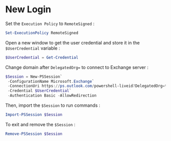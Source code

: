# New Login

Set the `Execution Policy` to `RemoteSigned` :

```powershell
Set-ExecutionPolicy RemoteSigned
```

Open a new window to get the user credential and store it in the `$UserCredential` variable :

```powershell
$UserCredential = Get-Credential
```

Change domain after `DelegatedOrg=` to connect to Exchange server : 

```powershell
$Session = New-PSSession`
 -ConfigurationName Microsoft.Exchange`
 -ConnectionUri https://ps.outlook.com/powershell-liveid?DelegatedOrg=tenant.onmicrosoft.com`
 -Credential $UserCredential`
 -Authentication Basic -AllowRedirection
```

Then, import the `$Session` to run commands :

```powershell
Import-PSSession $Session
```

To exit and remove the `$Session` :

```powershell
Remove-PSSession $Session
```
